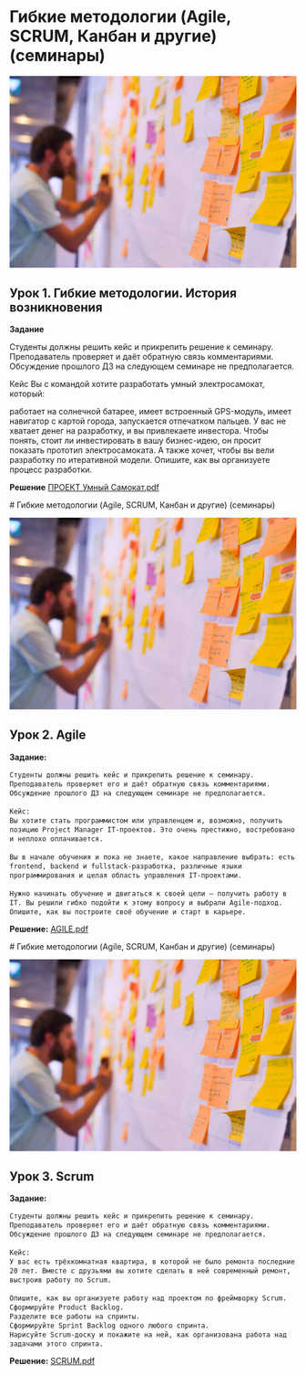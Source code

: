 ﻿# Гибкие методологии (Agile, SCRUM, Канбан и другие) (семинары)


![picture for FlexibleMethodologies](https://github.com/STGorbunovDA/FlexibleMethodologies/blob/main/Lesson_1/FlexibleMethodologies.png)

## Урок 1. Гибкие методологии. История возникновения

**Задание**

Студенты должны решить кейс и прикрепить решение к семинару. Преподаватель проверяет и даёт обратную связь комментариями. Обсуждение прошлого ДЗ на следующем семинаре не предполагается.

Кейс
Вы с командой хотите разработать умный электросамокат, который:

работает на солнечной батарее,
имеет встроенный GPS-модуль,
имеет навигатор с картой города,
запускается отпечатком пальцев.
У вас не хватает денег на разработку, и вы привлекаете инвестора. Чтобы понять, стоит ли инвестировать в вашу бизнес-идею, он просит показать прототип электросамоката. А также хочет, чтобы вы вели разработку по итеративной модели. Опишите, как вы организуете процесс разработки.


**Решение**
[ПРОЕКТ Умный Самокат.pdf](https://github.com/STGorbunovDA/FlexibleMethodologies/blob/main/Lesson_1/source/ПРОЕКТ%20Умный%20Самокат.pdf)

﻿# Гибкие методологии (Agile, SCRUM, Канбан и другие) (семинары)


![picture for FlexibleMethodologies](https://github.com/STGorbunovDA/FlexibleMethodologies/blob/main/Lesson_2/FlexibleMethodologies.png)

## Урок 2. Agile

**Задание:**
```
Студенты должны решить кейс и прикрепить решение к семинару. Преподаватель проверяет его и даёт обратную связь комментариями. Обсуждение прошлого ДЗ на следующем семинаре не предполагается.

Кейс:
Вы хотите стать программистом или управленцем и, возможно, получить позицию Project Manager IT-проектов. Это очень престижно, востребовано и неплохо оплачивается.

Вы в начале обучения и пока не знаете, какое направление выбрать: есть frontend, backend и fullstack-разработка, различные языки программирования и целая область управления IT-проектами.

Нужно начинать обучение и двигаться к своей цели — получить работу в IT. Вы решили гибко подойти к этому вопросу и выбрали Agile-подход. Опишите, как вы построите своё обучение и старт в карьере.
```



**Решение:**
[AGILE.pdf](https://github.com/STGorbunovDA/FlexibleMethodologies/blob/main/Lesson_2/source/AGILE.pdf)

﻿# Гибкие методологии (Agile, SCRUM, Канбан и другие) (семинары)


![picture for FlexibleMethodologies](https://github.com/STGorbunovDA/FlexibleMethodologies/blob/main/Lesson_3/FlexibleMethodologies.png)

## Урок 3. Scrum

**Задание:**
```
Студенты должны решить кейс и прикрепить решение к семинару. Преподаватель проверяет его и даёт обратную связь комментариями. Обсуждение прошлого ДЗ на следующем семинаре не предполагается.

Кейс:
У вас есть трёхкомнатная квартира, в которой не было ремонта последние 20 лет. Вместе с друзьями вы хотите сделать в ней современный ремонт, выстроив работу по Scrum.

Опишите, как вы организуете работу над проектом по фреймворку Scrum.
Сформируйте Product Backlog.
Разделите все работы на спринты.
Сформируйте Sprint Backlog одного любого спринта.
Нарисуйте Scrum-доску и покажите на ней, как организована работа над задачами этого спринта.
```



**Решение:**
[SCRUM.pdf](https://github.com/STGorbunovDA/FlexibleMethodologies/blob/main/Lesson_3/source/SCRUM.pdf)


